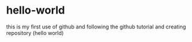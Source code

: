 # hello-world
this is my first use of github and following the github tutorial and creating repository (hello world)
